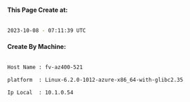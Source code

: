 
   
#### This Page Create at:

```bash

2023-10-08 - 07:11:39 UTC

```

#### Create By Machine:

```bash

Host Name : fv-az400-521

platform  : Linux-6.2.0-1012-azure-x86_64-with-glibc2.35

Ip Local  : 10.1.0.54

```

